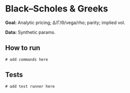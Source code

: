 # Black–Scholes & Greeks

**Goal:** Analytic pricing; Δ/Γ/Θ/vega/rho; parity; implied vol.

**Data:** Synthetic params.

## How to run

```
# add commands here
```

## Tests

```
# add test runner here
```

